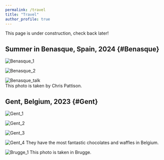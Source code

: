 ```yaml
---
permalink: /travel
title: "Travel"
author_profile: true
---
```


This page is under construction, check back later!

## Summer in Benasque, Spain, 2024 {#Benasque}

![Benasque_1](/images/Benasque_1.jpg)  

![Benasque_2](/images/Benasque_2.jpg)

![Benasque_talk](/images/Benasque_Talk.jpeg)  
This photo is taken by Chris Pattison.

## Gent, Belgium, 2023 {#Gent}

![Gent_1](/images/Gent_1.JPG)

![Gent_2](/images/Gent_2.JPG)

![Gent_3](/images/Gent_3.JPG)

![Gent_4](/images/Gent_4.JPG)
They have the most fantastic chocolates and waffles in Belgium.

![Brugge_1](/images/Brugge_1.JPG)
This photo is taken in Brugge.
